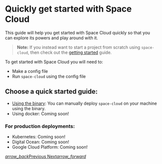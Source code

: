 # Quickly get started with Space Cloud

This guide will help you get started with Space Cloud quickly so that you can explore its powers and play around with it. 

> **Note:** If you instead want to start a project from scratch using `space-cloud`, then check out the [getting started](/docs/getting-started) guide.

To get started with Space Cloud you will need to:
- Make a config file
- Run `space-cloud` using the config file

## Choose a quick started guide:
- [Using the binary](/docs/quick-start/manual): You can manually deploy `space-cloud` on your machine using the binary.
- Using docker: Coming soon!

### For production deployments:
- Kubernetes: Coming soon!
- Digital Ocean: Coming soon!
- Google Cloud Platform: Coming soon!

<div class="btns-wrapper">
  <a href="/docs" class="waves-effect waves-light btn primary-btn-border btn-small">
    <i class="material-icons btn-with-icon">arrow_back</i>Previous
  </a>
  <a href="/docs/quick-start/manual" class="waves-effect waves-light btn primary-btn-fill btn-small">
    Next<i class="material-icons btn-with-icon">arrow_forward</i>
  </a>
</div>